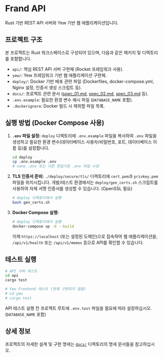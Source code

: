 # Frand API

Rust 기반 REST API 서버와 Yew 기반 웹 애플리케이션입니다.

## 프로젝트 구조

본 프로젝트는 Rust 워크스페이스로 구성되어 있으며, 다음과 같은 패키지 및 디렉토리를 포함합니다.

*   `api/`: 핵심 REST API 서버 구현체 (Rocket 프레임워크 사용).
*   `yew/`: Yew 프레임워크 기반 웹 애플리케이션 구현체.
*   `deploy/`: Docker 기반 배포 관련 파일 (Dockerfiles, docker-compose.yml, Nginx 설정, 인증서 생성 스크립트 등).
*   `docs/`: 프로젝트 관련 문서 ([spec_01.md](./docs/spec_01.md), [spec_02.md](./docs/spec_02.md), [spec_03.md](./docs/spec_03.md) 등).
*   `.env.example`: 필요한 환경 변수 예시 파일 (`DATABASE_NAME` 포함).
*   `.dockerignore`: Docker 빌드 시 제외할 파일 목록.

## 실행 방법 (Docker Compose 사용)

1.  **`.env` 파일 설정:** `deploy` 디렉토리에 `.env.example` 파일을 복사하여 `.env` 파일을 생성하고 필요한 환경 변수(데이터베이스 사용자/비밀번호, 포트, 데이터베이스 이름 등)를 설정합니다.
    ```bash
    cd deploy
    cp .env.example .env
    # nano .env 또는 다른 편집기로 .env 파일 수정
    ```
2.  **TLS 인증서 준비:** `./deploy/secure/tls/` 디렉토리에 `cert.pem`과 `privkey.pem` 파일을 위치시킵니다. 개발/테스트 환경에서는 `deploy/gen_certs.sh` 스크립트를 사용하여 자체 서명 인증서를 생성할 수 있습니다. (OpenSSL 필요)
    ```bash
    # deploy 디렉토리에서 실행
    bash gen_certs.sh
    ```
3.  **Docker Compose 실행:**
    ```bash
    # deploy 디렉토리에서 실행
    docker-compose up -d --build
    ```
    이제 `https://localhost` (또는 설정된 도메인)으로 접속하여 웹 애플리케이션을, `/api/v1/health` 또는 `/api/v1/memos` 등으로 API를 확인할 수 있습니다.

## 테스트 실행

```bash
# API 서버 테스트
cd api
cargo test

# Yew Frontend 테스트 (현재 구현되지 않음)
# cd yew
# cargo test
```
API 테스트 실행 전 프로젝트 루트에 `.env.test` 파일을 필요에 따라 설정하십시오. (`DATABASE_NAME` 포함)

## 상세 정보

프로젝트의 자세한 설계 및 구현 명세는 [`docs/`](./docs/) 디렉토리의 명세 문서들을 참고하십시오.
